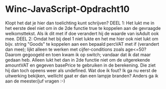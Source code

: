 # Winc-JavaScript-Opdracht10
Klopt het dat je hier dan toelichting kunt schrijven? 
DEEL 1: Het lukt me in het eerste deel niet om in de 2de functie true te koppelen aan de gevraagde welkomsttekst. Als ik dit met if doe verandert hij de waarde van isAdult ook mee.
DEEL 2: Omdat het bij deel 1 niet lukte en het me hier ook niet lukt om bijv. string "Goods" te koppelen aan een bepaald percVAT met if (verandert dan mee); lijkt alleen te werken met cijfer-conditions zoals age<=50? Daarom gegoogeld en toen kwam ik op switch; vandaar dat ik dat maar gedaan heb. Alleen lukt het dan in 2de functie niet om de uitgerekende amountVAT en gegeven basePrice te gebruiken in de berekening. Die ziet hij dan toch opeens weer als undefined. Wat doe ik fout?
Ik ga nu eerst de uitwerking bekijken, wellicht gaat er dan een lampje branden? Anders ga ik aan de meester/juf vragen :-)
